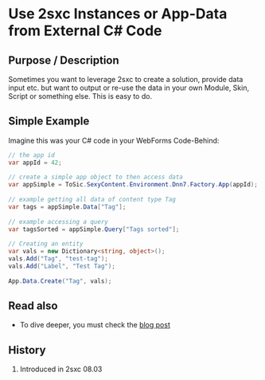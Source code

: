 # Use 2sxc Instances or App-Data from External C# Code 
[//]: # "The title should say if it's an event/method/property, the name, + the Technology like Razor, JavaScript, jQuery"

## Purpose / Description
Sometimes you want to leverage 2sxc to create a solution, provide data input etc. but want to output or re-use the data in your own Module, Skin, Script or something else. This is easy to do.

## Simple Example
Imagine this was your C# code in your WebForms Code-Behind:

```c#
// the app id
var appId = 42;
 
// create a simple app object to then access data
var appSimple = ToSic.SexyContent.Environment.Dnn7.Factory.App(appId);
 
// example getting all data of content type Tag
var tags = appSimple.Data["Tag"];
 
// example accessing a query
var tagsSorted = appSimple.Query["Tags sorted"];
 
// Creating an entity
var vals = new Dictionary<string, object>();
vals.Add("Tag", "test-tag");
vals.Add("Label", "Test Tag");
 
App.Data.Create("Tag", vals);
```

## Read also

* To dive deeper, you must check the [blog post][blog-post]


## History

1. Introduced in 2sxc 08.03

[blog-post]: http://2sxc.org/en/blog/post/using-app-data-outside-of-2sxc-in-razor-custom-webapi-skin-or-another-module-300